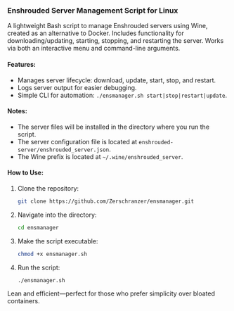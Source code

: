 ### Enshrouded Server Management Script for Linux

A lightweight Bash script to manage Enshrouded servers using Wine, created as an alternative to Docker. Includes functionality for downloading/updating, starting, stopping, and restarting the server. Works via both an interactive menu and command-line arguments.

#### Features:
- Manages server lifecycle: download, update, start, stop, and restart.
- Logs server output for easier debugging.
- Simple CLI for automation: `./ensmanager.sh start|stop|restart|update`.

#### Notes:
- The server files will be installed in the directory where you run the script.
- The server configuration file is located at `enshrouded-server/enshrouded_server.json`.
- The Wine prefix is located at `~/.wine/enshrouded_server`.

#### How to Use:
1. Clone the repository:
   ```bash
   git clone https://github.com/Zerschranzer/ensmanager.git
   ```
2. Navigate into the directory:
   ```bash
   cd ensmanager
   ```
3. Make the script executable:
   ```bash
   chmod +x ensmanager.sh
   ```
4. Run the script:
   ```bash
   ./ensmanager.sh
   ```

Lean and efficient—perfect for those who prefer simplicity over bloated containers.
